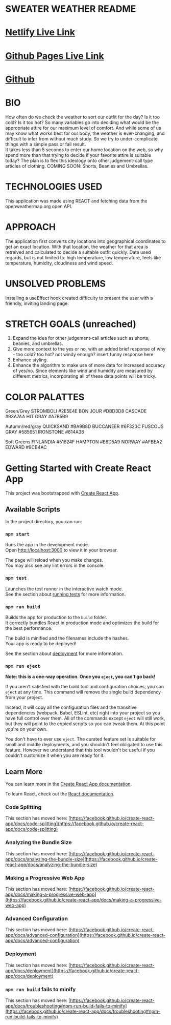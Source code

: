 # SWEATER WEATHER README

# [Netlify Live Link](https://644178935796761a0de36ef3--sage-sunburst-54c5c1.netlify.app/)

# [Github Pages Live Link](https://nd1391.github.io/Mod2-Sweater-Weather/)

# [Github](https://github.com/nd1391/Mod2-Sweater-Weather)

# BIO

How often do we check the weather to sort our outfit for the day? Is it too cold? Is it too hot?
So many variables go into deciding what would be the appropriate attire for our maximum level of comfort.
And while some of us may know what works best for our body, the weather is ever-changing, and difficult
to infer from without much study. So we try to under-complicate things with a simple pass or fail result.  
It takes less than 5 seconds to enter our home location on the web, so why spend more than that trying
to decide if your favorite attire is suitable today? The plan is to flex this ideology onto other judgement-call type
articles of clothing. COMING SOON: Shorts, Beanies and Umbrellas.

# TECHNOLOGIES USED

This application was made using REACT and fetching data from the openweathermap.org open API.

# APPROACH

The application first converts city locations into geographical coordinates to get an exact location. With that location,
the weather for that area is retreived and calculated to decide a suitable outfit quickly. Data used regards, but is not limited to:
high temperature, low temperature, feels like temperature, humidity, cloudiness and wind speed.

# UNSOLVED PROBLEMS

Installing a useEffect hook created difficulty to present the user with a friendly, inviting landing page.

# STRETCH GOALS (unreached)

1. Expand the idea for other judgement-call articles such as shorts, beanies, and umbrellas.
2. Give more context to the yes or no, with an added brief response of why - too cold? too hot? not windy enough? insert funny response here
3. Enhance styling.
4. Enhance the algorithm to make use of more data for increased accuracy of yes/no. Since elements like wind and humidity are measured by different metrics, incorporating all of these data points will be tricky.

# COLOR PALATTES

Green/Grey
STROMBOLI #2E5E4E
BON JOUR #DBD3D8
CASCADE #93A7AA
HIT GRAY #A7B5B9

Autumn/red/gray
QUICKSAND #BA9B8D
BUCCANEER #6F323C
FUSCOUS GRAY #585651
IRONSTONE #814A38

Soft Greens
FINLANDIA #51624F
HAMPTON #E6D5A9
NORWAY #AFBEA2
EDWARD #9CB4AC

# Getting Started with Create React App

This project was bootstrapped with [Create React App](https://github.com/facebook/create-react-app).

## Available Scripts

In the project directory, you can run:

### `npm start`

Runs the app in the development mode.\
Open [http://localhost:3000](http://localhost:3000) to view it in your browser.

The page will reload when you make changes.\
You may also see any lint errors in the console.

### `npm test`

Launches the test runner in the interactive watch mode.\
See the section about [running tests](https://facebook.github.io/create-react-app/docs/running-tests) for more information.

### `npm run build`

Builds the app for production to the `build` folder.\
It correctly bundles React in production mode and optimizes the build for the best performance.

The build is minified and the filenames include the hashes.\
Your app is ready to be deployed!

See the section about [deployment](https://facebook.github.io/create-react-app/docs/deployment) for more information.

### `npm run eject`

**Note: this is a one-way operation. Once you `eject`, you can't go back!**

If you aren't satisfied with the build tool and configuration choices, you can `eject` at any time. This command will remove the single build dependency from your project.

Instead, it will copy all the configuration files and the transitive dependencies (webpack, Babel, ESLint, etc) right into your project so you have full control over them. All of the commands except `eject` will still work, but they will point to the copied scripts so you can tweak them. At this point you're on your own.

You don't have to ever use `eject`. The curated feature set is suitable for small and middle deployments, and you shouldn't feel obligated to use this feature. However we understand that this tool wouldn't be useful if you couldn't customize it when you are ready for it.

## Learn More

You can learn more in the [Create React App documentation](https://facebook.github.io/create-react-app/docs/getting-started).

To learn React, check out the [React documentation](https://reactjs.org/).

### Code Splitting

This section has moved here: [https://facebook.github.io/create-react-app/docs/code-splitting](https://facebook.github.io/create-react-app/docs/code-splitting)

### Analyzing the Bundle Size

This section has moved here: [https://facebook.github.io/create-react-app/docs/analyzing-the-bundle-size](https://facebook.github.io/create-react-app/docs/analyzing-the-bundle-size)

### Making a Progressive Web App

This section has moved here: [https://facebook.github.io/create-react-app/docs/making-a-progressive-web-app](https://facebook.github.io/create-react-app/docs/making-a-progressive-web-app)

### Advanced Configuration

This section has moved here: [https://facebook.github.io/create-react-app/docs/advanced-configuration](https://facebook.github.io/create-react-app/docs/advanced-configuration)

### Deployment

This section has moved here: [https://facebook.github.io/create-react-app/docs/deployment](https://facebook.github.io/create-react-app/docs/deployment)

### `npm run build` fails to minify

This section has moved here: [https://facebook.github.io/create-react-app/docs/troubleshooting#npm-run-build-fails-to-minify](https://facebook.github.io/create-react-app/docs/troubleshooting#npm-run-build-fails-to-minify)
